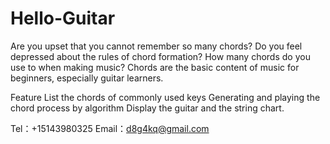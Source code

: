 # Hello-Guitar

Are you upset that you cannot remember so many chords?
Do you feel depressed about the rules of chord formation?
How many chords do you use to when making music?
Chords are the basic content of music for beginners, especially guitar learners.

Feature
List the chords of commonly used keys
Generating and playing the chord process by algorithm
Display the guitar and the string chart.

Tel：+15143980325
Email：d8g4kq@gmail.com

